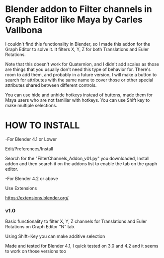 # Blender addon to Filter channels in Graph Editor like Maya by Carles Vallbona

I couldn't find this functionality in Blender, so I made this addon for the Graph Editor to solve it. It filters X, Y, Z for both Translations and Euler Rotations.

Note that this doesn't work for Quaternion, and I didn't add scales as those are things that you usually don't need this type of behavior for. There's room to add them, and probably in a future version, I will make a button to search for attributes with the same name to cover those or other special attributes shared between different controls.

You can use hide and unhide hotkeys instead of buttons, made them for Maya users who are not familiar with hotkeys. You can use Shift key to make multiple selections.


# HOW TO INSTALL

-For Blender 4.1 or Lower

Edit/Preferences/Install 

Search for the "FilterChannels_Addon_v01.py" you downloaded, Install addon and then search it on the addons list to enable the tab on the graph editor.

-For Blender 4.2 or above

Use Extensions 

https://extensions.blender.org/


### v1.0 ###

Basic functionality to filter X, Y, Z channels for Translations and Euler Rotations on Graph Editor "N" tab.

Using Shift+Key you can make additive selection

Made and tested for Blender 4.1, I quick tested on 3.0 and 4.2 and it seems to work on those versions too
